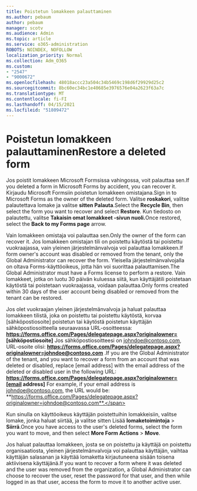 ```yaml
---
title: Poistetun lomakkeen palauttaminen
ms.author: pebaum
author: pebaum
manager: scotv
ms.audience: Admin
ms.topic: article
ms.service: o365-administration
ROBOTS: NOINDEX, NOFOLLOW
localization_priority: Normal
ms.collection: Adm_O365
ms.custom:
- "2547"
- "9000672"
ms.openlocfilehash: 48018accc23a504c34b5469c198d6f29929d25c2
ms.sourcegitcommit: 8bc60ec34bc1e40685e3976576e04a2623f63a7c
ms.translationtype: MT
ms.contentlocale: fi-FI
ms.lasthandoff: 04/15/2021
ms.locfileid: "51809472"
---
```

# <a name="restore-a-deleted-form"></a><span data-ttu-id="1c926-102">Poistetun lomakkeen palauttaminen</span><span class="sxs-lookup"><span data-stu-id="1c926-102">Restore a deleted form</span></span>

<span data-ttu-id="1c926-103">Jos poistit lomakkeen Microsoft Formsissa vahingossa, voit palauttaa sen.</span><span class="sxs-lookup"><span data-stu-id="1c926-103">If you deleted a form in Microsoft Forms by accident, you can recover it.</span></span> <span data-ttu-id="1c926-104">Kirjaudu Microsoft Formsiin poistetun lomakkeen omistajana.</span><span class="sxs-lookup"><span data-stu-id="1c926-104">Sign in to Microsoft Forms as the owner of the deleted form.</span></span> <span data-ttu-id="1c926-105">Valitse **roskakori**, valitse palautettava lomake ja valitse **sitten Palauta**.</span><span class="sxs-lookup"><span data-stu-id="1c926-105">Select the **Recycle Bin**, then select the form you want to recover and select **Restore**.</span></span> <span data-ttu-id="1c926-106">Kun tiedosto on palautettu, valitse **Takaisin omat lomakkeet -sivun nuoli.**</span><span class="sxs-lookup"><span data-stu-id="1c926-106">Once restored, select the **Back to my Forms page** arrow.</span></span>

<span data-ttu-id="1c926-107">Vain lomakkeen omistaja voi palauttaa sen.</span><span class="sxs-lookup"><span data-stu-id="1c926-107">Only the owner of the form can recover it.</span></span> <span data-ttu-id="1c926-108">Jos lomakkeen omistajan tili on poistettu käytöstä tai poistettu vuokraajassa, vain yleinen järjestelmänvalvoja voi palauttaa lomakkeen.</span><span class="sxs-lookup"><span data-stu-id="1c926-108">If form owner's account was disabled or removed from the tenant, only the Global Administrator can recover the form.</span></span> <span data-ttu-id="1c926-109">Yleisella järjestelmänvalvojalla on oltava Forms-käyttöoikeus, jotta hän voi suorittaa palauttamisen.</span><span class="sxs-lookup"><span data-stu-id="1c926-109">The Global Administrator must have a Forms license to perform a restore.</span></span> <span data-ttu-id="1c926-110">Vain lomakkeet, jotka on luotu 30 päivän kuluessa siitä, kun käyttäjätili poistetaan käytöstä tai poistetaan vuokraajassa, voidaan palauttaa.</span><span class="sxs-lookup"><span data-stu-id="1c926-110">Only forms created within 30 days of the user account being disabled or removed from the tenant can be restored.</span></span>

<span data-ttu-id="1c926-111">Jos olet vuokraajan yleinen järjestelmänvalvoja ja haluat palauttaa lomakkeen tilistä, joka on poistettu tai poistettu käytöstä, korvaa [sähköpostiosoite] poistetun tai käytöstä poistetun käyttäjän sähköpostiosoitteella seuraavassa URL-osoitteessa: **https://forms.office.com/Pages/delegatepage.aspx?originalowner= [sähköpostiosoite]** Jos sähköpostiosoitteesi on johndoe@contoso.com, URL-osoite olisi: **https://forms.office.com/Pages/delegatepage.aspx?originalowner=johndoe@contoso.com** .</span><span class="sxs-lookup"><span data-stu-id="1c926-111">If you are the Global Administrator of the tenant, and you want to recover a form from an account that was deleted or disabled, replace [email address] with the email address of the deleted or disabled user in the following URL: **https://forms.office.com/Pages/delegatepage.aspx?originalowner=[email address]** For example, if your email address is johndoe@contoso.com, the URL would be: **https://forms.office.com/Pages/delegatepage.aspx?originalowner=johndoe@contoso.com**.</span></span> 

<span data-ttu-id="1c926-112">Kun sinulla on käyttöoikeus käyttäjän poistettuihin lomakkeisiin, valitse lomake, jonka haluat siirtää, ja valitse sitten Lisää **lomaketoimintoja**  >  **Siirrä**.</span><span class="sxs-lookup"><span data-stu-id="1c926-112">Once you have access to the user's deleted forms, select the form you want to move, and then select **More Form Actions** > **Move**.</span></span>

<span data-ttu-id="1c926-113">Jos haluat palauttaa lomakkeen, josta se on poistettu ja käyttäjä on poistettu organisaatiosta, yleinen järjestelmänvalvoja voi palauttaa käyttäjän, vaihtaa käyttäjän salasanan ja käyttää lomaketta kirjautuneena sisään toisena aktiivisena käyttäjänä.</span><span class="sxs-lookup"><span data-stu-id="1c926-113">If you want to recover a form where it was deleted and the user was removed from the organization, a Global Administrator can choose to recover the user, reset the password for that user, and then while logged in as that user, access the form to move it to another active user.</span></span> 
